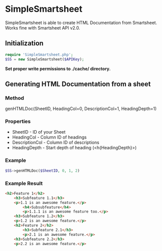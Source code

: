 # SimpleSmartsheet
SimpleSmartsheet is able to create HTML Documentation from Smartsheet.
Works fine with Smartsheet API v2.0.

## Initialization

```php
require 'SimpleSmartsheet.php';
$SS = new SimpleSmartsheet($APIKey);
```

**Set proper write permissions to ./cache/ directory.**

## Generating HTML Documentation from a sheet

### Method
genHTMLDoc(SheetID, HeadingCol=0, DescriptionCol=1, HeadingDepth=1)

### Properties
* SheetID - ID of your Sheet
* HeadingCol - Column ID of headings
* DescriptionCol - Column ID of descriptions
* HeadingDepth - Start depth of heading (<h{HeadingDepth}>)

### Example
```php
$SS->genHTMLDoc($SheetID, 0, 1, 2)
```

### Example Result

```HTML
<h2>Feature 1</h2>
    <h3>Subfeature 1.1</h3>
    <p>1.1 is an awesome feature.</p>
        <h4>Subsubfeature</h4>
        <p>1.1.1 is an awesome feature too.</p>
    <h3>Subfeature 1.2</h3>
    <p>1.2 is an awesome feature.</p>
    <h2>Feature 2</h2>
        <h3>Subfeature 2.1</h3>
        <p>2.1 is an awesome feature.</p>
    <h3>Subfeature 2.2</h3>
    <p>2.2 is an awesome feature.</p>
```